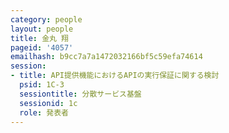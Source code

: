 ```yaml
---
category: people
layout: people
title: 金丸 翔
pageid: '4057'
emailhash: b9cc7a7a1472032166bf5c59efa74614
session:
- title: API提供機能におけるAPIの実行保証に関する検討
  psid: 1C-3
  sessiontitle: 分散サービス基盤
  sessionid: 1c
  role: 発表者
---
```

